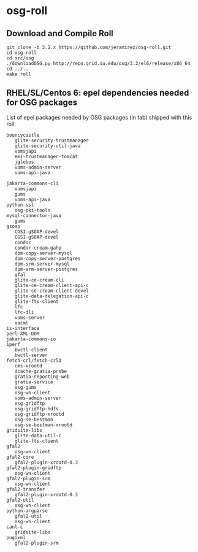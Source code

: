 osg-roll
========

Download and Compile Roll
-------------------------

```shell
git clone -b 3.2.x https://github.com/jeramirez/osg-roll.git
cd osg-roll
cd src/osg
./downloadOSG.py http://repo.grid.iu.edu/osg/3.2/el6/release/x86_64
cd ../..
make roll
```

RHEL/SL/Centos 6: epel dependencies needed for OSG packages
-----------------------------------------------------------

List of epel packages needed by OSG packages (in tab) shipped with this roll:

```shel
bouncycastle
   glite-security-trustmanager
   glite-security-util-java
   vomsjapi
   emi-trustmanager-tomcat
   jglobus
   voms-admin-server
   voms-api-java

jakarta-commons-cli
   vomsjapi
   gums
   voms-api-java
python-ssl
   osg-pki-tools
mysql-connector-java
   gums
gsoap
   CGSI-gSOAP-devel
   CGSI-gSOAP-devel
   condor
   condor-cream-gahp
   dpm-copy-server-mysql
   dpm-copy-server-postgres
   dpm-srm-server-mysql
   dpm-srm-server-postgres
   gfal
   glite-ce-cream-cli
   glite-ce-cream-client-api-c
   glite-ce-cream-client-devel
   glite-data-delegation-api-c
   glite-fts-client
   lfc
   lfc-dli
   voms-server
   xacml
is-interface
perl-XML-DOM
jakarta-commons-io
iperf
   bwctl-client
   bwctl-server
fetch-crl/fetch-crl3
   cms-xrootd
   dcache-gratia-probe
   gratia-reporting-web
   gratia-service
   osg-gums
   osg-wn-client
   voms-admin-server
   osg-gridftp
   osg-gridftp-hdfs
   osg-gridftp-xrootd
   osg-se-bestman
   osg-se-bestman-xrootd
gridsite-libs
   glite-data-util-c
   glite-fts-client
gfal2
   osg-wn-client
gfal2-core
   gfal2-plugin-xrootd-0.3
gfal2-plugin-gridftp
   osg-wn-client
gfal2-plugin-srm
   osg-wn-client
gfal2-transfer
   gfal2-plugin-xrootd-0.3
gfal2-util
   osg-wn-client
python-argparse
   gfal2-util
   osg-wn-client
canl-c
   gridsite-libs
pugixml
   gfal2-plugin-srm
```
